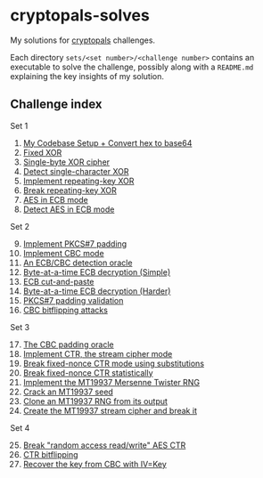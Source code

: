 # cryptopals-solves

My solutions for [cryptopals](https://cryptopals.com/) challenges.

Each directory `sets/<set number>/<challenge number>` contains an executable to solve the challenge, possibly along with a `README.md` explaining the key insights of my solution.

## Challenge index

Set 1

1. [My Codebase Setup + Convert hex to base64](sets/1/1)
2. [Fixed XOR](sets/1/2)
3. [Single-byte XOR cipher](sets/1/3)
4. [Detect single-character XOR](sets/1/4)
5. [Implement repeating-key XOR](sets/1/5)
6. [Break repeating-key XOR](sets/1/6)
7. [AES in ECB mode](sets/1/7)
8. [Detect AES in ECB mode](sets/1/8)

Set 2

9. [Implement PKCS#7 padding](sets/2/9)
10. [Implement CBC mode](sets/2/10)
11. [An ECB/CBC detection oracle](sets/2/11)
12. [Byte-at-a-time ECB decryption (Simple)](sets/2/12)
13. [ECB cut-and-paste](sets/2/13)
14. [Byte-at-a-time ECB decryption (Harder)](sets/2/14)
15. [PKCS#7 padding validation](sets/2/15)
16. [CBC bitflipping attacks](sets/2/16)

Set 3

17. [The CBC padding oracle](sets/3/17)
18. [Implement CTR, the stream cipher mode](sets/3/18)
19. [Break fixed-nonce CTR mode using substitutions](sets/3/19)
20. [Break fixed-nonce CTR statistically](sets/3/20)
21. [Implement the MT19937 Mersenne Twister RNG](sets/3/21)
22. [Crack an MT19937 seed](sets/3/22)
23. [Clone an MT19937 RNG from its output](sets/3/23)
24. [Create the MT19937 stream cipher and break it](sets/3/24)

Set 4

25. [Break "random access read/write" AES CTR](sets/4/25)
26. [CTR bitflipping](sets/4/26)
27. [Recover the key from CBC with IV=Key](sets/4/27)

